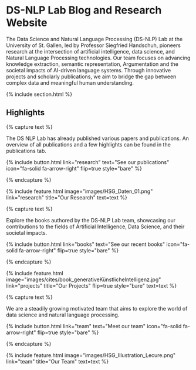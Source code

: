 ---
---

# DS-NLP Lab Blog and Research Website

The Data Science and Natural Language Processing (DS-NLP) Lab at the University of St. Gallen, led by Professor Siegfried Handschuh, pioneers research at the intersection of artificial intelligence, data science, and Natural Language Processing technologies. Our team focuses on advancing knowledge extraction, semantic representation, Argumentation and the societal impacts of AI-driven language systems. Through innovative projects and scholarly publications, we aim to bridge the gap between complex data and meaningful human understanding. 

{% include section.html %}

## Highlights

{% capture text %}

The DS NLP Lab has already published various papers and publications. An overview of all publications and a few highlights can be found in the publications tab.

{%
  include button.html
  link="research"
  text="See our publications"
  icon="fa-solid fa-arrow-right"
  flip=true
  style="bare"
%}

{% endcapture %}

{%
  include feature.html
  image="images/HSG_Daten_01.png"
  link="research"
  title="Our Research"
  text=text
%}

{% capture text %}

Explore the books authored by the DS-NLP Lab team, showcasing our contributions to the fields of Artificial Intelligence, Data Science, and their societal impacts. 

{%
  include button.html
  link="books"
  text="See our recent books"
  icon="fa-solid fa-arrow-right"
  flip=true
  style="bare"
%}

{% endcapture %}

{%
  include feature.html
  image="images/cites/book_generativeKünstlicheIntelligenz.jpg"
  link="projects"
  title="Our Projects"
  flip=true
  style="bare"
  text=text
%}

{% capture text %}

We are a steadily growing motivated team that aims to explore the world of data science and natural language processing.

{%
  include button.html
  link="team"
  text="Meet our team"
  icon="fa-solid fa-arrow-right"
  flip=true
  style="bare"
%}

{% endcapture %}

{%
  include feature.html
  image="images/HSG_Illustration_Lecure.png"
  link="team"
  title="Our Team"
  text=text
%}
